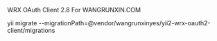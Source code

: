 WRX OAuth Client 2.8 For WANGRUNXIN.COM

yii migrate --migrationPath=@vendor/wangrunxinyes/yii2-wrx-oauth2-client/migrations